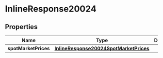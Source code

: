 
# InlineResponse20024

## Properties
Name | Type | Description | Notes
------------ | ------------- | ------------- | -------------
**spotMarketPrices** | [**InlineResponse20024SpotMarketPrices**](InlineResponse20024SpotMarketPrices.md) |  |  [optional]



